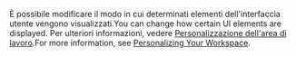 <span data-ttu-id="33385-101">È possibile modificare il modo in cui determinati elementi dell'interfaccia utente vengono visualizzati.</span><span class="sxs-lookup"><span data-stu-id="33385-101">You can change how certain UI elements are displayed.</span></span> <span data-ttu-id="33385-102">Per ulteriori informazioni, vedere [Personalizzazione dell'area di lavoro](../ui-personalization-user.md).</span><span class="sxs-lookup"><span data-stu-id="33385-102">For more information, see [Personalizing Your Workspace](../ui-personalization-user.md).</span></span>
